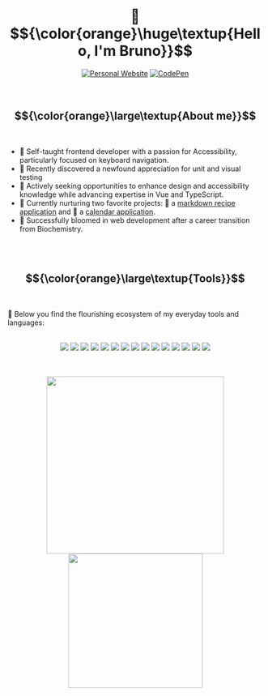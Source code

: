 <h1 align="center">🍂 $${\color{orange}\huge\textup{Hello, I'm Bruno}}$$</h1>
<div align="center">
<a href="https://brunome.netlify.app"><img src="https://img.shields.io/badge/Website-f06e23?style=for-the-badge&Color="" alt="Personal Website" /></a>
<a href="https://codepen.io/SleepyBluee"><img src="https://img.shields.io/badge/Codepen-f06e23?style=for-the-badge&logo=codepen&labelColor=26000&Color=f6ee89" alt="CodePen" /></a>
</div>
  
<br>
<br>
  
<h2 align="center">$${\color{orange}\large\textup{About me}}$$</h2>

<br>

- 🌱 Self-taught frontend developer with a passion for Accessibility, particularly focused on keyboard navigation.
- 🌳 Recently discovered a newfound appreciation for unit and visual testing
- 🍃 Actively seeking opportunities to enhance design and accessibility knowledge while advancing expertise in Vue and TypeScript.
- 🌼 Currently nurturing two favorite projects: 🥞 a [markdown recipe application](https://github.com/Sleepyblue/markdown-recipe-app)  and 📆 a  [calendar application](https://github.com/Sleepyblue/calendar-app-vue).
- 🌻 Successfully bloomed in web development after a career transition from Biochemistry.

<br>
<br>

<h2 align="center">$${\color{orange}\large\textup{Tools}}$$</h2>

<br>

🥢 Below you find the flourishing ecosystem of my everyday tools and languages:
  
<br>
  
<div align="center"> 
<a href="https://html.spec.whatwg.org/multipage/" target="_blank" rel="noreferrer"><img src="https://img.shields.io/badge/-html-f06e23?&style=for-the-badge&logo=html5&logoColor=white" /></a>
<a href="https://www.w3.org/Style/CSS/" target="_blank" rel="noreferrer"><img src="https://img.shields.io/badge/-css-f06e23?&style=for-the-badge&logo=css3&logoColor=white" /></a>
<a href="https://sass-lang.com/" target="_blank" rel="noreferrer"><img src="https://img.shields.io/badge/-sass-f06e23?&style=for-the-badge&logo=sass&logoColor=white" /></a>
<a href="https://tailwindcss.com/" target="_blank" rel="noreferrer"><img src="https://img.shields.io/badge/-tailwind-f06e23?&style=for-the-badge&logo=tailwind-css&logoColor=white" /></a>
<a href="https://tc39.es/" target="_blank" rel="noreferrer"><img src="https://img.shields.io/badge/-javascript-f06e23?&style=for-the-badge&logo=javascript&logoColor=white" /></a>
<a href="https://www.typescriptlang.org/" target="_blank" rel="noreferrer"><img src="https://img.shields.io/badge/-typescript-f06e23?&style=for-the-badge&logo=typescript&logoColor=white" /></a>
<a href="https://vuejs.org/" target="_blank" rel="noreferrer"><img src="https://img.shields.io/badge/-vue-f06e23?&style=for-the-badge&logo=vue.js&logoColor=white" /></a>
<a href="https://test-utils.vuejs.org/" target="_blank" rel="noreferrer"><img src="https://img.shields.io/badge/-vtu-f06e23?&style=for-the-badge&logo=vue.js&logoColor=white" /></a>
<a href="https://vitejs.dev/" target="_blank" rel="noreferrer"><img src="https://img.shields.io/badge/-vite-f06e23?&style=for-the-badge&logo=vite&logoColor=white" /></a>
<a href="https://vitest.dev/" target="_blank" rel="noreferrer"><img src="https://img.shields.io/badge/-vitest-f06e23?&style=for-the-badge&logo=vitest&logoColor=white" /></a>
<a href="https://histoire.dev/" target="_blank" rel="noreferrer"><img src="https://img.shields.io/badge/-histoire-f06e23?&style=for-the-badge&logo=histoire&logoColor=white" /></a>
<a href="https://git-scm.com/doc/" target="_blank" rel="noreferrer"><img src="https://img.shields.io/badge/-git-f06e23?&style=for-the-badge&logo=git&logoColor=white" /></a>
<a href="https://code.visualstudio.com/" target="_blank" rel="noreferrer"><img src="https://img.shields.io/badge/-vscode-f06e23?&style=for-the-badge&logo=visualstudiocode&logoColor=white" /></a>
<a href="https://marketplace.visualstudio.com/items?itemName=vscodevim.vim" target="_blank" rel="noreferrer"><img src="https://img.shields.io/badge/-vim-f06e23?&style=for-the-badge&logo=vim&logoColor=white" /></a>
<a href="https://affinity.serif.com/" target="_blank" rel="noreferrer"><img src="https://img.shields.io/badge/-affinity-f06e23?&style=for-the-badge&logo=affinity&logoColor=white" /></a>
</div>
  
<br>
<br>

<p align="center">
  <img src="https://github-readme-stats.vercel.app/api?username=Sleepyblue&theme=gruvbox&show_icons=true&count_private=true" width="350"/>
  <img src="https://github-readme-stats.vercel.app/api/top-langs/?username=Sleepyblue&layout=compact&theme=gruvbox" width="265" />
</p>
